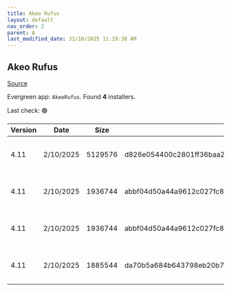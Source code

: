 ```yaml
---
title: Akeo Rufus
layout: default
nav_order: 2
parent: A
last_modified_date: 31/10/2025 11:29:38 AM
---
```


## Akeo Rufus

[Source](https://rufus.ie/)

Evergreen app: `AkeoRufus`. Found **4** installers.

Last check: 🟢

| Version | Date      | Size    | Sha256                                                           | Architecture | InstallerType | Type | URI                                                                                                                                                            |
| ------- | --------- | ------- | ---------------------------------------------------------------- | ------------ | ------------- | ---- | -------------------------------------------------------------------------------------------------------------------------------------------------------------- |
| 4.11    | 2/10/2025 | 5129576 | d826e054400c2801ff36baa2a46684ee5e133b5267e4b6a97b02bab337152018 | ARM64        | Default       | exe  | [https://github.com/pbatard/rufus/releases/download/v4.11/rufus-4.11_arm64.exe](https://github.com/pbatard/rufus/releases/download/v4.11/rufus-4.11_arm64.exe) |
| 4.11    | 2/10/2025 | 1936744 | abbf04d50a44a9612c027fc8072f6da67f5bcda2b826f1f852c9c24d7a1fcdff | x86          | Default       | exe  | [https://github.com/pbatard/rufus/releases/download/v4.11/rufus-4.11.exe](https://github.com/pbatard/rufus/releases/download/v4.11/rufus-4.11.exe)             |
| 4.11    | 2/10/2025 | 1936744 | abbf04d50a44a9612c027fc8072f6da67f5bcda2b826f1f852c9c24d7a1fcdff | x86          | Default       | exe  | [https://github.com/pbatard/rufus/releases/download/v4.11/rufus-4.11p.exe](https://github.com/pbatard/rufus/releases/download/v4.11/rufus-4.11p.exe)           |
| 4.11    | 2/10/2025 | 1885544 | da70b5a684b643798eb20b720bf362e01ab6987ec47bd99a12f6e2d950a446bf | x86          | Default       | exe  | [https://github.com/pbatard/rufus/releases/download/v4.11/rufus-4.11_x86.exe](https://github.com/pbatard/rufus/releases/download/v4.11/rufus-4.11_x86.exe)     |
